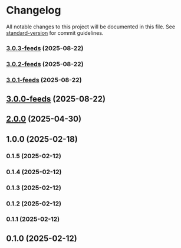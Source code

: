 # Changelog

All notable changes to this project will be documented in this file. See [standard-version](https://github.com/conventional-changelog/standard-version) for commit guidelines.

### [3.0.3-feeds](https://github.com/GetStream/stream-sdk-java/compare/3.0.1...3.0.3-feeds) (2025-08-22)

### [3.0.2-feeds](https://github.com/GetStream/stream-sdk-java/compare/2.0.0...3.0.2-feeds) (2025-08-22)

### [3.0.1-feeds](https://github.com/GetStream/stream-sdk-java/compare/2.0.0...3.0.1-feeds) (2025-08-22)

## [3.0.0-feeds](https://github.com/GetStream/stream-sdk-java/compare/2.0.0...3.0.0-feeds) (2025-08-22)

## [2.0.0](https://github.com/GetStream/stream-sdk-java/compare/1.0.0...2.0.0) (2025-04-30)

## 1.0.0 (2025-02-18)

### 0.1.5 (2025-02-12)

### 0.1.4 (2025-02-12)

### 0.1.3 (2025-02-12)

### 0.1.2 (2025-02-12)

### 0.1.1 (2025-02-12)


## 0.1.0 (2025-02-12)
